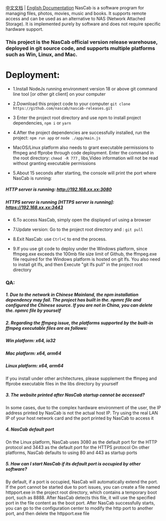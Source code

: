 [中文文档](README-ZH.md) | [English Documentation](README.md)
NasCab is a software program for managing files, photos, movies, music and books. It supports remote access and can be used as an alternative to NAS (Network Attached Storage). It is implemented purely by software and does not require specific hardware support.
### This project is the NasCab official version release warehouse, deployed in git source code, and supports multiple platforms such as Win, Linux, and Mac.  
# Deployment:  

- 1.Install NodeJs running environment version 18 or above git command line tool [or other git client] on your computer  

- 2.Download this project code to your computer `git clone https://github.com/nascab/nascab-releases.git  `

- 3 Enter the project root directory and use npm to install project dependencies, `npm i`  or `yarn`

- 4.After the project dependencies are successfully installed, run the project: `npm run app` or `node ./app/main.js`  
- MacOS/Linux platform also needs to grant executable permissions to ffmpeg and ffprobe through code deployment. Enter the command in the root directory:  `chmod -R 777` , libs,Video information will not be read without granting executable permissions


- 5.About 15 seconds after starting, the console will print the port where NasCab is running:  
##### HTTP server is running: http://192.168.xx.xx:3080  
##### HTTPS server is running [HTTPS server is running]: https://192.168.xx.xx:3443  

- 6.To access NasCab, simply open the displayed url using a browser

- 7.Update version: Go to the project root directory and : `git pull`

- 8.Exit NasCab: use `Ctrl+C` to end the process.

- 9.If you use git code to deploy under the Windows platform, since ffmpeg.exe exceeds the 100mb file size limit of Github, the ffmpeg.exe file required for the Windows platform is hosted on git lfs. You also need to install git lfs, and then Execute "git lfs pull" in the project root directory

### QA:
##### 1. Due to the network in Chinese Mainland, the npm installation dependency may fail. The project has built in the. npmrc file and configured the Chinese source. If you are not in China, you can delete the. npmrc file by yourself

##### 2. Regarding the ffmpeg issue, the platforms supported by the built-in ffmpeg executable files are as follows:
##### Win platform: x64, ia32
##### Mac platform: x64, arm64
##### Linux platform: x64, arm64
If you install under other architectures, please supplement the ffmpeg and ffprobe executable files in the libs directory by yourself

##### 3. The website printed after NasCab startup cannot be accessed?
In some cases, due to the complex hardware environment of the user, the IP address printed by NasCab is not the actual host IP. Try using the real LAN IP of your host network card and the port printed by NasCab to access it

##### 4. NasCab default port
On the Linux platform, NasCab uses 3080 as the default port for the HTTP protocol and 3443 as the default port for the HTTPS protocol
On other platforms, NasCab defaults to using 80 and 443 as startup ports

##### 5. How can I start NasCab if its default port is occupied by other software?
By default, if a port is occupied, NasCab will automatically extend the port. If the port cannot be started due to port issues, you can create a file named httpport.exe in the project root directory, which contains a temporary boot port, such as 8888. After NasCab detects this file, it will use the specified port in the file content as the boot port. After NasCab successfully starts, you can go to the configuration center to modify the http port to another port, and then delete the httpport.exe file